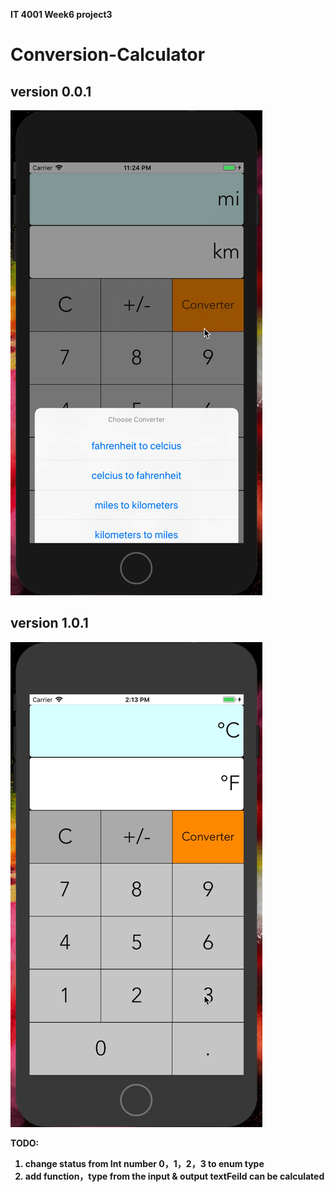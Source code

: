 <b> IT 4001 Week6 project3 <b>

# Conversion-Calculator


## version 0.0.1

![image](https://github.com/jlbwm/Conversion-Calculator/blob/master/Kapture%202018-07-07%20at%2023.25.22.gif)

## version 1.0.1

![image](https://github.com/jlbwm/Conversion-Calculator/blob/master/Kapture%202018-07-08%20at%2014.14.22.gif)

TODO:
1. change status from Int number 0，1，2，3 to enum type
2. add function，type from the input & output textFeild can be calculated

